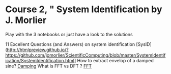 # Course 2, " System Identification by J. Morlier

Play with the 3 notebooks or just have a look to the solutions


11 Excellent Questions (and Answers) on system identification [SysID](http://htmlpreview.github.io/?https://github.com/jomorlier/ScientificComputing/blob/master/SystemIdentification/SystemIdentification.html]
How to extract envelop of a damped sine?  [Damping](http://htmlpreview.github.io/?https://github.com/jomorlier/ScientificComputing/blob/master/SystemIdentification/Damping.html)
What is FFT vs DFT ?  [FFT](http://htmlpreview.github.io/?https://github.com/jomorlier/ScientificComputing/blob/master/SystemIdentification/DFTvsFFT.html)
